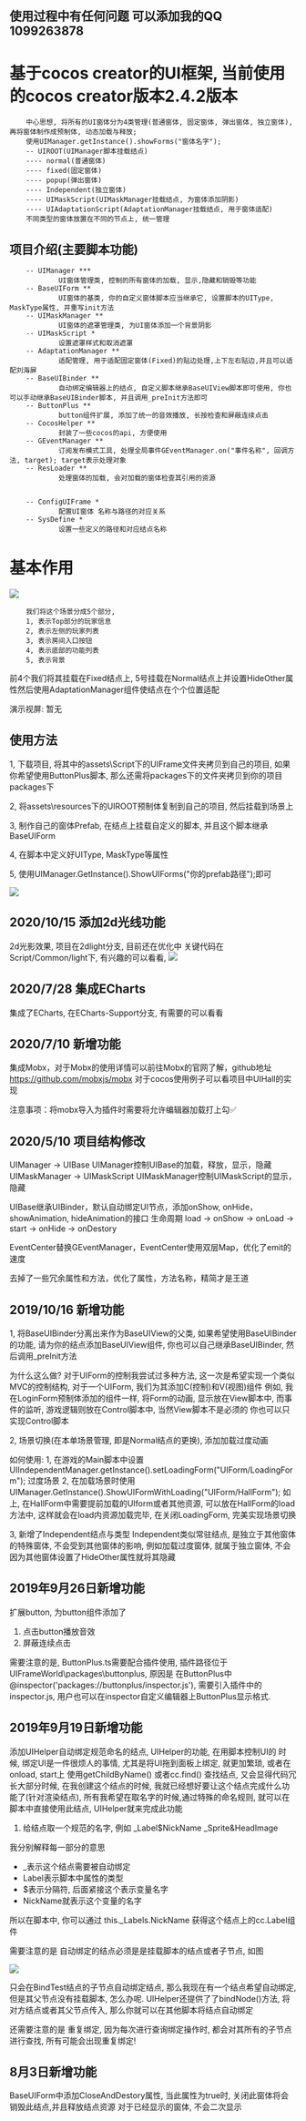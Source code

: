 
## 使用过程中有任何问题 可以添加我的QQ 1099263878

# 基于cocos creator的UI框架, 当前使用的cocos creator版本2.4.2版本
        中心思想, 将所有的UI窗体分为4类管理(普通窗体, 固定窗体, 弹出窗体, 独立窗体), 再将窗体制作成预制体, 动态加载与释放;
        使用UIManager.getInstance().showForms("窗体名字");
        -- UIROOT(UIManager脚本挂载结点)
        ---- normal(普通窗体)
        ---- fixed(固定窗体)
        ---- popup(弹出窗体)
        ---- Independent(独立窗体)
        ---- UIMaskScript(UIMaskManager挂载结点, 为窗体添加阴影)
        ---- UIAdaptationScript(AdaptationManager挂载结点, 用于窗体适配)
        不同类型的窗体放置在不同的节点上, 统一管理

## 项目介绍(主要脚本功能)
        -- UIManager ***
                UI窗体管理类, 控制的所有窗体的加载, 显示,隐藏和销毁等功能
        -- BaseUIForm **
                UI窗体的基类, 你的自定义窗体脚本应当继承它, 设置脚本的UIType, MaskType属性, 并重写init方法
        -- UIMaskManager **
                UI窗体的遮罩管理类, 为UI窗体添加一个背景阴影
        -- UIMaskScript *
                设置遮罩样式和取消遮罩
        -- AdaptationManager **
                适配管理, 用于适配固定窗体(Fixed)的贴边处理,上下左右贴边,并且可以适配刘海屏
        -- BaseUIBinder **
                自动绑定编辑器上的结点, 自定义脚本继承BaseUIView脚本即可使用, 你也可以手动继承BaseUIBinder脚本, 并且调用_preInit方法即可
        -- ButtonPlus **
                button组件扩展, 添加了统一的音效播放, 长按检查和屏蔽连续点击
        -- CocosHelper **
                封装了一些cocos的api, 方便使用
        -- GEventManager **
                订阅发布模式工具, 处理全局事件GEventManager.on("事件名称", 回调方法, target); target表示处理对象
        -- ResLoader **
                处理窗体的加载, 会对加载的窗体检查其引用的资源
        

        -- ConfigUIFrame *
                配置UI窗体 名称与路径的对应关系
        -- SysDefine *
                设置一些定义的路径和对应结点名称
        

# 基本作用

![](https://github.com/kirikayakazuto/UIFrameWorld/blob/master/yanshi.png)

        我们将这个场景分成5个部分, 
        1, 表示Top部分的玩家信息
        2, 表示左侧的玩家列表
        3, 表示房间入口按钮
        4, 表示底部的功能列表
        5, 表示背景

前4个我们将其挂载在Fixed结点上, 5号挂载在Normal结点上并设置HideOther属性然后使用AdaptationManager组件使结点在个个位置适配

演示视屏: 暂无

## 使用方法

 1, 下载项目, 将其中的assets\Script下的UIFrame文件夹拷贝到自己的项目, 如果你希望使用ButtonPlus脚本, 那么还需将packages下的文件夹拷贝到你的项目packages下

 2, 将assets\resources下的UIROOT预制体复制到自己的项目, 然后挂载到场景上

 3, 制作自己的窗体Prefab, 在结点上挂载自定义的脚本, 并且这个脚本继承BaseUIForm

 4, 在脚本中定义好UIType, MaskType等属性

 5, 使用UIManager.GetInstance().ShowUIForms("你的prefab路径");即可

![](https://github.com/kirikayakazuto/UIFrameWorld/blob/master/UIROOT_dist.png)

## 2020/10/15 添加2d光线功能
2d光影效果, 项目在2dlight分支, 目前还在优化中 关键代码在Script/Common/light下, 有兴趣的可以看看,
![](https://github.com/kirikayakazuto/UIFrameWorld/blob/master/doc/2dlight.png)


## 2020/7/28 集成ECharts
集成了ECharts, 在ECharts-Support分支, 有需要的可以看看

## 2020/7/10 新增功能
集成Mobx，对于Mobx的使用详情可以前往Mobx的官网了解，github地址 https://github.com/mobxjs/mobx
对于cocos使用例子可以看项目中UIHall的实现

注意事项：将mobx导入为插件时需要将允许编辑器加载打上勾✅

## 2020/5/10 项目结构修改
UIManager -> UIBase             UIManager控制UIBase的加载，释放，显示，隐藏
UIMaskManager -> UIMaskScript   UIMaskManager控制UIMaskScript的显示，隐藏

UIBase继承UIBinder，默认自动绑定UI节点，添加onShow, onHide，showAnimation, hideAnimation的接口
生命周期 load -> onShow -> onLoad -> start -> onHide -> onDestory

EventCenter替换GEventManager，EventCenter使用双层Map，优化了emit的速度

去掉了一些冗余属性和方法，优化了属性，方法名称，精简才是王道


## 2019/10/16 新增功能

1, 将BaseUIBinder分离出来作为BaseUIView的父类, 如果希望使用BaseUIBinder的功能, 请为你的结点添加BaseUIView组件, 你也可以自己继承BaseUIBinder, 然后调用_preInit方法

为什么这么做?
        对于UIForm的控制我尝试过多种方法, 这一次是希望实现一个类似MVC的控制结构, 对于一个UIForm, 我们为其添加C(控制)和V(视图)组件
例如, 我在LoginForm预制体添加的组件一样, 将Form的动画, 显示放在View脚本中, 而事件的监听, 游戏逻辑则放在Control脚本中, 当然View脚本不是必须的
你也可以只实现Control脚本

2, 场景切换(在本单场景管理, 即是Normal结点的更换), 添加加载过度动画

如何使用: 
        1, 在游戏的Main脚本中设置UIIndependentManager.getInstance().setLoadingForm("UIForm/LoadingForm"); 过度场景
        2, 在加载场景时使用UIManager.GetInstance().ShowUIFormWithLoading("UIForm/HallForm");
如上, 在HallForm中需要提前加载的UIform或者其他资源, 可以放在HallForm的load方法中, 这样就会在load内资源加载完毕, 在关闭LoadingForm, 完美实现场景切换

3, 新增了Independent结点与类型
        Independent类似常驻结点, 是独立于其他窗体的特殊窗体, 不会受到其他窗体的影响, 例如加载过度窗体, 就属于独立窗体, 不会因为其他窗体设置了HideOther属性就将其隐藏

## 2019年9月26日新增功能

扩展button, 为button组件添加了

1. 点击button播放音效
2. 屏蔽连续点击

需要注意的是, ButtonPlus.ts需要配合插件使用, 插件路径位于UIFrameWorld\packages\buttonplus, 原因是
在ButtonPlus中@inspector('packages://buttonplus/inspector.js'), 需要引入插件中的inspector.js,
用户也可以在inspector自定义编辑器上ButtonPlus显示格式.


## 2019年9月19日新增功能

 添加UIHelper自动绑定规范命名的结点, UIHelper的功能, 在用脚本控制UI的
 时候, 绑定UI是一件很烦人的事情, 尤其是将UI拖到面板上绑定, 就更加繁琐, 或者在onload, start上 使用getChildByName() 或者cc.find() 查找结点, 又会显得代码冗长大部分时候, 在我创建这个结点的时候, 我就已经想好要让这个结点完成什么功能了(针对渲染结点), 所有我希望在取名字的时候,通过特殊的命名规则, 就可以在脚本中直接使用此结点,  UIHelper就来完成此功能

1. 给结点取一个规范的名字, 例如 _Label$NickName  _Sprite&HeadImage

我分别解释每一部分的意思

* _表示这个结点需要被自动绑定
* Label表示脚本中属性的类型
* $表示分隔符, 后面紧接这个表示变量名字
* NickName就表示这个变量的名字

所以在脚本中, 你可以通过 this._Labels.NickName 获得这个结点上的cc.Label组件

需要注意的是 自动绑定的结点必须是是挂载脚本的结点或者子节点, 如图

![](https://github.com/kirikayakazuto/UIFrameWorld/blob/master/UIBind_dist.png)


只会在BindTest结点的子节点自动绑定结点, 那么我现在有一个结点希望自动绑定, 但是其父节点没有挂载脚本, 怎么办呢.
UIHelper还提供了了bindNode()方法, 将对方结点或者其父节点传入, 那么你就可以在其他脚本将结点自动绑定

还需要注意的是 重复绑定, 因为每次进行查询绑定操作时, 都会对其所有的子节点进行查找, 所有可能会出现重复绑定!




## 8月3日新增功能

BaseUIForm中添加CloseAndDestory属性, 当此属性为true时, 关闭此窗体将会销毁此结点,并且释放结点资源
对于已经显示的窗体, 不会二次显示


